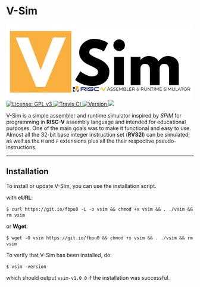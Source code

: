 # V-Sim

<p class="text-center">
  <img src="./img/vsim-logo.png" alt="V-Sim" width="500"><br>
  <a href="https://github.com/andrescv/V-Sim/blob/master/LICENSE">
    <img src="https://img.shields.io/badge/License-GPL%20v3-blue.svg" alt="License: GPL v3">
  </a>
  <a href="https://travis-ci.org/andrescv/V-Sim">
    <img src="https://api.travis-ci.org/andrescv/V-Sim.svg?branch=master" alt="Travis CI">
  </a>
  <a href="https://github.com/andrescv/V-Sim/releases">
    <img src="https://img.shields.io/github/release/andrescv/V-Sim/all.svg" alt="Version">
  </a>
  <img src="https://img.shields.io/github/downloads/andrescv/V-Sim/total.svg">
</p>

V-Sim is a simple assembler and runtime simulator inspired by _SPIM_ for programming in **RISC-V** assembly language and intended for educational purposes. One of the main goals was to make it functional and easy to use. Almost all the 32-bit base integer instruction set (**RV32I**) can be simulated, as well as the `M` and `F` extensions plus all the their respective pseudo-instructions.

***

## Installation

To install or update V-Sim, you can use the installation script.

with **cURL**:

```shell
$ curl https://git.io/fbpu0 -L -o vsim && chmod +x vsim && . ./vsim && rm vsim
```
or **Wget**:

```shell
$ wget -O vsim https://git.io/fbpu0 && chmod +x vsim && . ./vsim && rm vsim
```

To verify that V-Sim has been installed, do:

```shell
$ vsim -version
```

which should output `vsim-v1.0.0` if the installation was successful.
